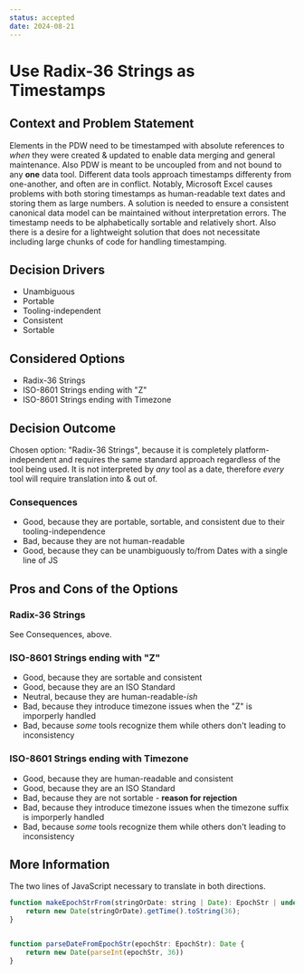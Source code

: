 ```yaml
---
status: accepted
date: 2024-08-21
---
```


# Use Radix-36 Strings as Timestamps

## Context and Problem Statement

Elements in the PDW need to be timestamped with absolute references to *when* they were created & updated to enable data merging and general maintenance. Also PDW is meant to be uncoupled from and not bound to any **one** data tool. Different data tools approach timestamps differenty from one-another, and often are in conflict. Notably, Microsoft Excel causes problems with both storing timestamps as human-readable text dates and storing them as large numbers. A solution is needed to ensure a consistent canonical data model can be maintained without interpretation errors. The timestamp needs to be alphabetically sortable and relatively short. Also there is a desire for a lightweight solution that does not necessitate including large chunks of code for handling timestamping.


## Decision Drivers

* Unambiguous
* Portable
* Tooling-independent 
* Consistent
* Sortable

## Considered Options

* Radix-36 Strings
* ISO-8601 Strings ending with "Z"
* ISO-8601 Strings ending with Timezone

## Decision Outcome

Chosen option: "Radix-36 Strings", because it is completely platform-independent and requires the same standard approach regardless of the tool being used. It is not interpreted by *any* tool as a date, therefore *every* tool will require translation into & out of.

### Consequences

* Good, because they are portable, sortable, and consistent due to their tooling-independence
* Bad, because they are not human-readable
* Good, because they can be unambiguously to/from Dates with a single line of JS

## Pros and Cons of the Options

### Radix-36 Strings

See Consequences, above.

### ISO-8601 Strings ending with "Z"

* Good, because they are sortable and consistent
* Good, because they are an ISO Standard
* Neutral, because they are human-readable-*ish*
* Bad, because they introduce timezone issues when the "Z" is imporperly handled
* Bad, because *some* tools recognize them while others don't leading to inconsistency

### ISO-8601 Strings ending with Timezone

* Good, because they are human-readable and consistent
* Good, because they are an ISO Standard
* Bad, because they are not sortable - **reason for rejection**
* Bad, because they introduce timezone issues when the timezone suffix is imporperly handled
* Bad, because *some* tools recognize them while others don't leading to inconsistency

## More Information
The two lines of JavaScript necessary to translate in both directions.

```javascript
function makeEpochStrFrom(stringOrDate: string | Date): EpochStr | undefined {
    return new Date(stringOrDate).getTime().toString(36);
}


function parseDateFromEpochStr(epochStr: EpochStr): Date {
    return new Date(parseInt(epochStr, 36)) 
}
```